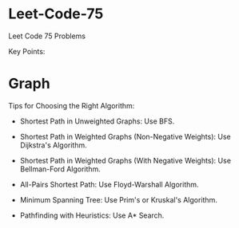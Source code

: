 # Leet-Code-75
Leet Code 75 Problems


Key Points:

# Graph
Tips for Choosing the Right Algorithm:
- Shortest Path in Unweighted Graphs: Use BFS.

- Shortest Path in Weighted Graphs (Non-Negative Weights): Use Dijkstra's Algorithm.

- Shortest Path in Weighted Graphs (With Negative Weights): Use Bellman-Ford Algorithm.

- All-Pairs Shortest Path: Use Floyd-Warshall Algorithm.

- Minimum Spanning Tree: Use Prim's or Kruskal's Algorithm.

- Pathfinding with Heuristics: Use A* Search.


